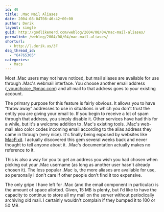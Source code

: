 ```yaml
---
id: 49
title: .Mac Mail Aliases
date: 2004-08-04T08:46:42+00:00
author: Derik
layout: single
guid: http://godlikenerd.com/weblog/2004/08/04/mac-mail-aliases/
permalink: /weblog/2004/08/04/mac-mail-aliases/
shorturl:
  - http://l.derik.us/3F
dsq_thread_id:
  - "64765305"
categories:
  - Macs
---
```

Most .Mac users may not have noticed, but mail aliases are available for use through .Mac's webmail interface. You choose another email address (_yourchoice_@mac.com) and all mail to that address goes to your existing account.

The primary purpose for this feature is fairly obvious. It allows you to have &#8220;throw away&#8221; addresses to use in situations in which you don't trust the entity you are giving your email to. If you begin to receive a lot of spam through that address, you simply disable it. Other services have had this for a while, but it's a welcome addition to .Mac's existing tools. .Mac's web-mail also color codes incoming email according to the alias address they came in through (very nice). It's finally being exposed by websites like [MacFixit](http://www.macfixit.com). I actually discovered this gem several weeks back and never thought to tell anyone about it. .Mac's documentation actually makes no reference to it.

This is also a way for you to get an address you wish you had chosen when picking out your .Mac username (as long as another user hasn't already chosen it). The less popular .Mac is, the more aliases are available for use, so personally I don't care if other people don't find it too expensive.

The only gripe I have left for .Mac (and the email component in particular) is the amount of space allotted. Given, 15 MB is plenty, but I'd like to have the capacity to continue to store all my mail on the server without periodically archiving old mail. I certainly wouldn't complain if they bumped it to 100 or 50 MB.